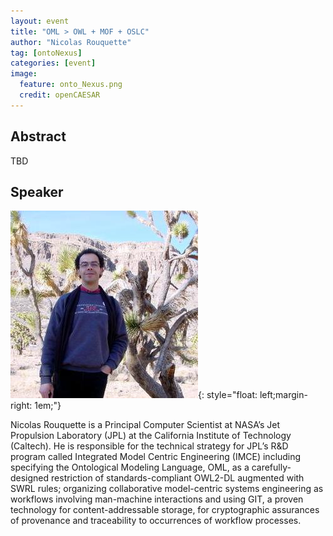 ```yaml
---
layout: event
title: "OML > OWL + MOF + OSLC"
author: "Nicolas Rouquette"
tag: [ontoNexus]
categories: [event]
image:
  feature: onto_Nexus.png
  credit: openCAESAR
---
```


## Abstract

TBD

## Speaker
![Nicolas Rouquette](img/Rouquette.jpeg){: style="float: left;margin-right: 1em;"}

Nicolas Rouquette is a Principal Computer Scientist at NASA’s Jet Propulsion Laboratory (JPL) at the California Institute of Technology (Caltech). He is responsible for the technical strategy for JPL’s R&D program called Integrated Model Centric Engineering (IMCE) including specifying the Ontological Modeling Language, OML, as a carefully-designed restriction of standards-compliant OWL2-DL augmented with SWRL rules; organizing collaborative model-centric systems engineering as workflows involving man-machine interactions and using GIT, a proven technology for content-addressable storage, for cryptographic assurances of provenance and traceability to occurrences of workflow processes.